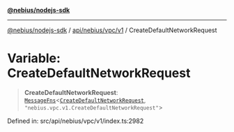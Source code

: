 [**@nebius/nodejs-sdk**](../../../../../README.md)

---

[@nebius/nodejs-sdk](../../../../../README.md) / [api/nebius/vpc/v1](../README.md) / CreateDefaultNetworkRequest

# Variable: CreateDefaultNetworkRequest

> **CreateDefaultNetworkRequest**: [`MessageFns`](../../../../../runtime/protos/core/interfaces/MessageFns.md)\<[`CreateDefaultNetworkRequest`](../interfaces/CreateDefaultNetworkRequest.md), `"nebius.vpc.v1.CreateDefaultNetworkRequest"`\>

Defined in: src/api/nebius/vpc/v1/index.ts:2982
